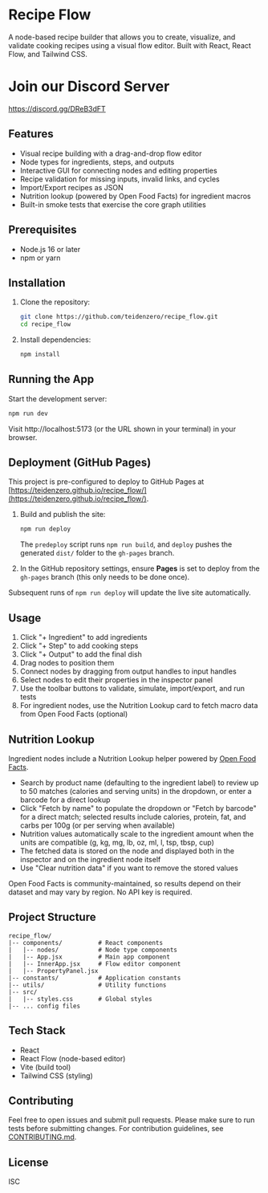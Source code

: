 # Recipe Flow

A node-based recipe builder that allows you to create, visualize, and validate cooking recipes using a visual flow editor. Built with React, React Flow, and Tailwind CSS.

# Join our Discord Server

https://discord.gg/DReB3dFT

## Features

- Visual recipe building with a drag-and-drop flow editor
- Node types for ingredients, steps, and outputs
- Interactive GUI for connecting nodes and editing properties
- Recipe validation for missing inputs, invalid links, and cycles
- Import/Export recipes as JSON
- Nutrition lookup (powered by Open Food Facts) for ingredient macros
- Built-in smoke tests that exercise the core graph utilities

## Prerequisites

- Node.js 16 or later
- npm or yarn

## Installation

1. Clone the repository:
   ```bash
   git clone https://github.com/teidenzero/recipe_flow.git
   cd recipe_flow
   ```

2. Install dependencies:
   ```bash
   npm install
   ```

## Running the App

Start the development server:
```bash
npm run dev
```

Visit http://localhost:5173 (or the URL shown in your terminal) in your browser.

## Deployment (GitHub Pages)

This project is pre-configured to deploy to GitHub Pages at [https://teidenzero.github.io/recipe_flow/](https://teidenzero.github.io/recipe_flow/).

1. Build and publish the site:
   ```bash
   npm run deploy
   ```
   The `predeploy` script runs `npm run build`, and `deploy` pushes the generated `dist/` folder to the `gh-pages` branch.

2. In the GitHub repository settings, ensure **Pages** is set to deploy from the `gh-pages` branch (this only needs to be done once).

Subsequent runs of `npm run deploy` will update the live site automatically.

## Usage

1. Click "+ Ingredient" to add ingredients
2. Click "+ Step" to add cooking steps
3. Click "+ Output" to add the final dish
4. Drag nodes to position them
5. Connect nodes by dragging from output handles to input handles
6. Select nodes to edit their properties in the inspector panel
7. Use the toolbar buttons to validate, simulate, import/export, and run tests
8. For ingredient nodes, use the Nutrition Lookup card to fetch macro data from Open Food Facts (optional)

## Nutrition Lookup

Ingredient nodes include a Nutrition Lookup helper powered by [Open Food Facts](https://world.openfoodfacts.org/).

- Search by product name (defaulting to the ingredient label) to review up to 50 matches (calories and serving units) in the dropdown, or enter a barcode for a direct lookup
- Click "Fetch by name" to populate the dropdown or "Fetch by barcode" for a direct match; selected results include calories, protein, fat, and carbs per 100g (or per serving when available)
- Nutrition values automatically scale to the ingredient amount when the units are compatible (g, kg, mg, lb, oz, ml, l, tsp, tbsp, cup)
- The fetched data is stored on the node and displayed both in the inspector and on the ingredient node itself
- Use "Clear nutrition data" if you want to remove the stored values

Open Food Facts is community-maintained, so results depend on their dataset and may vary by region. No API key is required.

## Project Structure

```
recipe_flow/
|-- components/          # React components
|   |-- nodes/           # Node type components
|   |-- App.jsx          # Main app component
|   |-- InnerApp.jsx     # Flow editor component
|   |-- PropertyPanel.jsx
|-- constants/           # Application constants
|-- utils/               # Utility functions
|-- src/
|   |-- styles.css       # Global styles
|-- ... config files
```

## Tech Stack

- React
- React Flow (node-based editor)
- Vite (build tool)
- Tailwind CSS (styling)

## Contributing

Feel free to open issues and submit pull requests. Please make sure to run tests before submitting changes.
For contribution guidelines, see [CONTRIBUTING.md](./CONTRIBUTING.md).

## License

ISC
